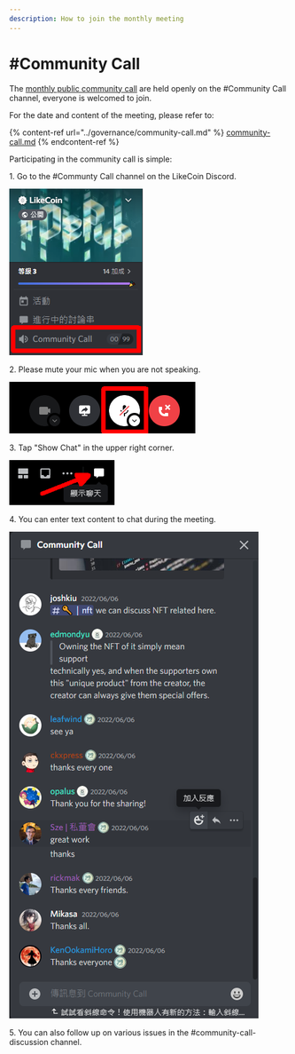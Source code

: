 ```yaml
---
description: How to join the monthly meeting
---
```


# #Community Call

The [monthly public community call](../governance/community-call.md) are held openly on the #Community Call channel, everyone is welcomed to join.

For the date and content of the meeting, please refer to:

{% content-ref url="../governance/community-call.md" %}
[community-call.md](../governance/community-call.md)
{% endcontent-ref %}

Participating in the community call is simple:

1\. Go to the #Communty Call channel on the LikeCoin Discord.

![](<../../.gitbook/assets/Community Call 1.png>)

2\. Please mute your mic when you are not speaking.

![](<../../.gitbook/assets/Community Call 2.png>)

3\. Tap "Show Chat" in the upper right corner.

![](<../../.gitbook/assets/Community Call 3.png>)

4\. You can enter text content to chat during the meeting.

![](<../../.gitbook/assets/Community Call 4.png>)

5\. You can also follow up on various issues in the #community-call-discussion channel.
